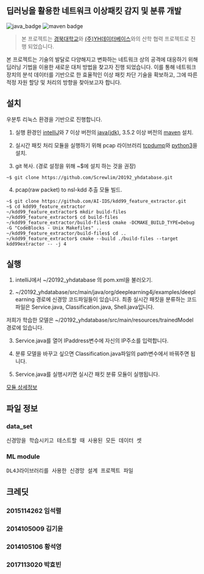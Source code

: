 ## 딥러닝을 활용한 네트워크 이상패킷 감지 및 분류 개발
![java_badge](https://img.shields.io/badge/java-%3E%3D1.7(x64)-blue)
![maven badge](https://img.shields.io/badge/maven-%3E%3D3.5.3-red)
> 본 프로젝트는 [경북대학교](http://knu.ac.kr/wbbs/)와 [(주)YH데이터베이스](http://www.yhdatabase.com/)와의 산학 협력 프로젝트로 진행 되었습니다.

본 프로젝트는 기술의 발달로 다양해지고 변화하는 네트워크 상의 공격에 대응하기 위해 딥러닝 기법을 이용한 새로운 대처 방법을 찾고자 진행 되었습니다. 이를 통해 네트워크 장치의 분석 데이터를 기반으로 한 효율적인 이상 패킷 차단 기술을 확보하고, 그에 따른 적정 자원 할당 및 처리의 방향을 찾아보고자 합니다.


## 설치
우분투 리눅스 환경을 기반으로 진행합니다.

1. 실행 환경인 [intelliJ](https://www.jetbrains.com/idea/download/#section=windows)와
7 이상 버전의 [java(jdk)](https://www.oracle.com/technetwork/java/javase/downloads/jdk8-downloads-2133151.html),
3.5.2 이상 버전의 [maven](https://maven.apache.org/download.cgi) 설치.

2. 실시간 패킷 처리 모듈을 실행하기 위해 pcap 라이브러리 [tcpdump](https://github.com/the-tcpdump-group/tcpdump)와
[python3](https://www.python.org/downloads/)을 설치.

3. git 복사. (경로 설정을 위해 ~$에 설치 하는 것을 권장)
<pre><code>~$ git clone https://github.com/Screwlim/20192_yhdatabase.git</code></pre>

4. pcap(raw packet) to nsl-kdd 추출 모듈 빌드.
<pre><code>~$ git clone https://github.com/AI-IDS/kdd99_feature_extractor.git
~$ cd kdd99_feature_extractor
~/kdd99_feature_extractor$ mkdir build-files
~/kdd99_feature_extractor$ cd build-files
~/kdd99_feature_extractor/build-files$ cmake -DCMAKE_BUILD_TYPE=Debug -G "CodeBlocks - Unix Makefiles" ..
~/kdd99_feature_extractor/build-files$ cd ..
~/kdd99_feature_extractor$ cmake --build ./build-files --target kdd99extractor -- -j 4
</code></pre>


## 실행
1. intelliJ에서 ~/20192_yhdatabase 의 pom.xml을 불러오기.

2. ~/20192_yhdatabase/src/main/java/org/deeplearning4j/examples/deeplearning 경로에 신경망 코드파일들이 있습니다.
최종 실시간 패킷을 분류하는 코드파일은 Service.java, Classification.java, Shell.java입니다.

저희가 학습한 모델은 
~/20192_yhdatabase/src/main/resources/trainedModel 경로에 있습니다. 

3. Service.java를 열어 IPaddress변수에 자신의 IP주소를 입력합니다.

4. 분류 모델을 바꾸고 싶으면 Classification.java파일의 path변수에서 바꿔주면 됩니다.

5. Service.java를 실행시키면 실시간 패킷 분류 모듈이 실행됩니다.

[모듈 상세정보](https://github.com/Screwlim/20192_yhdatabase/blob/master/data%20set/README.md)



## 파일 정보
### data_set
<pre>
신경망을 학습시키고 테스트할 때 사용된 모든 데이터 셋
</pre>
### ML module
<pre>
DL4J라이브러리를 사용한 신경망 설계 프로젝트 파일
</pre>


## 크레딧
### 2015114262 임석렬
### 2014105009 김기윤
### 2014105106 황석영
### 2017113020 박효빈
